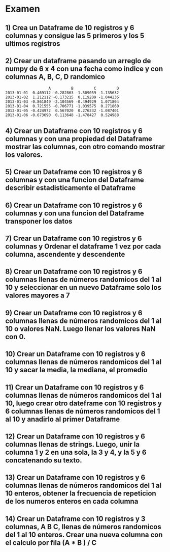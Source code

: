 #  Examen

## 1) Crea un Dataframe de 10 registros y 6 columnas y consigue las 5 primeros y los 5 ultimos registros



## 2) Crear un dataframe pasando un arreglo de numpy de 6 x 4 con una fecha como indice y con columnas A, B, C, D randomico

```
                   A         B         C         D
2013-01-01  0.469112 -0.282863 -1.509059 -1.135632
2013-01-02  1.212112 -0.173215  0.119209 -1.044236
2013-01-03 -0.861849 -2.104569 -0.494929  1.071804
2013-01-04  0.721555 -0.706771 -1.039575  0.271860
2013-01-05 -0.424972  0.567020  0.276232 -1.087401
2013-01-06 -0.673690  0.113648 -1.478427  0.524988
```


## 4) Crear un Dataframe con 10 registros y 6 columnas y con una propiedad del Dataframe mostrar las columnas, con otro comando mostrar los valores.


## 5) Crear un Dataframe con 10 registros y 6 columnas y con una funcion del Dataframe describir estadisticamente el Dataframe


## 6) Crear un Dataframe con 10 registros y 6 columnas y con una funcion del Dataframe transponer los datos


## 7) Crear un Dataframe con 10 registros y 6 columnas y Ordenar el dataframe 1 vez por cada columna, ascendente y descendente

## 8) Crear un Dataframe con 10 registros y 6 columnas llenas de números randomicos del 1 al 10 y seleccionar en un nuevo Dataframe solo los valores mayores a 7

## 9) Crear un Dataframe con 10 registros y 6 columnas llenas de números randomicos del 1 al 10 o valores NaN. Luego llenar los valores NaN con 0.

## 10) Crear un Dataframe con 10 registros y 6 columnas llenas de números randomicos del 1 al 10 y sacar la media, la mediana, el promedio

## 11) Crear un Dataframe con 10 registros y 6 columnas llenas de números randomicos del 1 al 10, luego crear otro dateframe con 10 registros y 6 columnas llenas de números randomicos del 1 al 10 y anadirlo al primer Dataframe

## 12) Crear un Dataframe con 10 registros y 6 columnas llenas de strings. Luego, unir la columna 1 y 2 en una sola, la 3 y 4, y la 5 y 6 concatenando su texto.

## 13) Crear un Dataframe con 10 registros y 6 columnas llenas de números randomicos del 1 al 10 enteros, obtener la frecuencia de repeticion de los numeros enteros en cada columna

## 14) Crear un Dataframe con 10 registros y 3 columnas, A B C, llenas de números randomicos del 1 al 10 enteros. Crear una nueva columna con el calculo por fila (A * B ) / C

